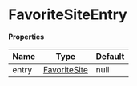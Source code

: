 # FavoriteSiteEntry

**Properties**

| Name  | Type                            | Default |
|-------|---------------------------------|---------|
| entry | [FavoriteSite](FavoriteSite.md) | null    |


